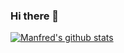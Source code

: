### Hi there 👋

[![Manfred's github stats](https://github-readme-stats.vercel.app/api?username=manfred-kaiser&show_icons=true&hide=stars&count_private=true)](https://github.com/anuraghazra/github-readme-stats)

<!--
**manfred-kaiser/manfred-kaiser** is a ✨ _special_ ✨ repository because its `README.md` (this file) appears on your GitHub profile.

Here are some ideas to get you started:

- 🔭 I’m currently working on ...
- 🌱 I’m currently learning ...
- 👯 I’m looking to collaborate on ...
- 🤔 I’m looking for help with ...
- 💬 Ask me about ...
- 📫 How to reach me: ...
- 😄 Pronouns: ...
- ⚡ Fun fact: ...
-->

